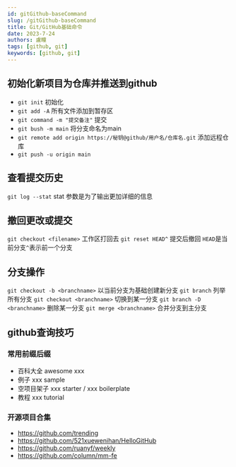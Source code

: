 ```yaml
---
id: gitGithub-baseCommand
slug: /gitGithub-baseCommand
title: Git/GitHub基础命令
date: 2023-7-24
authors: 盧瞳
tags: [github, git]
keywords: [github, git]
---
```


## 初始化新项目为仓库并推送到github

- `git init`  初始化
- `git add -A`  所有文件添加到暂存区
- `git command -m "提交备注"`  提交
- `git bush -m main`  将分支命名为main
- `git remote add origin https://秘钥@github/用户名/仓库名.git`  添加远程仓库
- `git push -u origin main` 

## 查看提交历史

`git log --stat` stat 参数是为了输出更加详细的信息

## 撤回更改或提交

`git checkout <filename>`  工作区打回去
`git reset HEAD^`  提交后撤回 `HEAD`是当前分支`^`表示前一个分支

## 分支操作

`git checkout -b <branchname>` 以当前分支为基础创建新分支
`git branch`  列举所有分支
`git checkout <branchname>` 切换到某一分支
`git branch -D <branchname>`  删除某一分支
`git merge <branchname>` 合并分支到主分支

## github查询技巧

### 常用前缀后缀

- 百科大全 awesome xxx
- 例子 xxx sample
- 空项目架子 xxx starter / xxx boilerplate
- 教程 xxx tutorial

### 开源项目合集

- https://github.com/trending
- https://github.com/521xuewenihan/HelloGitHub
- https://github.com/ruanyf/weekly
- https://github.com/column/mm-fe
